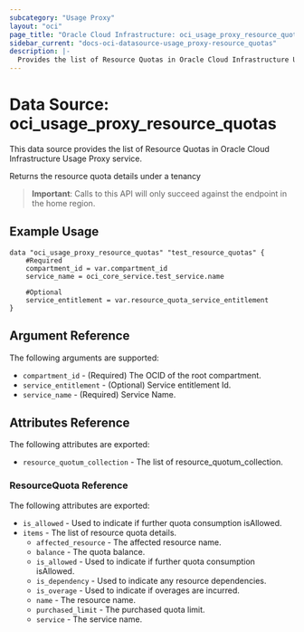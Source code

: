 ```yaml
---
subcategory: "Usage Proxy"
layout: "oci"
page_title: "Oracle Cloud Infrastructure: oci_usage_proxy_resource_quotas"
sidebar_current: "docs-oci-datasource-usage_proxy-resource_quotas"
description: |-
  Provides the list of Resource Quotas in Oracle Cloud Infrastructure Usage Proxy service
---
```


# Data Source: oci_usage_proxy_resource_quotas
This data source provides the list of Resource Quotas in Oracle Cloud Infrastructure Usage Proxy service.

Returns the resource quota details under a tenancy
> **Important**: Calls to this API will only succeed against the endpoint in the home region.


## Example Usage

```hcl
data "oci_usage_proxy_resource_quotas" "test_resource_quotas" {
	#Required
	compartment_id = var.compartment_id
	service_name = oci_core_service.test_service.name

	#Optional
	service_entitlement = var.resource_quota_service_entitlement
}
```

## Argument Reference

The following arguments are supported:

* `compartment_id` - (Required) The OCID of the root compartment.
* `service_entitlement` - (Optional) Service entitlement Id.
* `service_name` - (Required) Service Name.


## Attributes Reference

The following attributes are exported:

* `resource_quotum_collection` - The list of resource_quotum_collection.

### ResourceQuota Reference

The following attributes are exported:

* `is_allowed` - Used to indicate if further quota consumption isAllowed.
* `items` - The list of resource quota details.
	* `affected_resource` - The affected resource name.
	* `balance` - The quota balance.
	* `is_allowed` - Used to indicate if further quota consumption isAllowed.
	* `is_dependency` - Used to indicate any resource dependencies.
	* `is_overage` - Used to indicate if overages are incurred.
	* `name` - The resource name.
	* `purchased_limit` - The purchased quota limit.
	* `service` - The service name.

